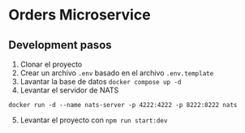 # Orders Microservice

## Development pasos

1. Clonar el proyecto
2. Crear un archivo `.env` basado en el archivo `.env.template`
3. Lavantar la base de datos `docker compose up -d`
4. Levantar el servidor de NATS
```
docker run -d --name nats-server -p 4222:4222 -p 8222:8222 nats
```
5. Levantar el proyecto con `npm run start:dev`
